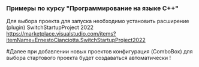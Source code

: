 ### Примеры по курсу "Программирование на языке C++"
Для выбора проекта для запуска необходимо установить расширение (plugin) SwitchStartupProject 2022
https://marketplace.visualstudio.com/items?itemName=ErnestoCianciotta.SwitchStartupProject2022

#Далее при добавлении новых проектов конфигурация (ComboBox) для выбора стартового проекта будет создаваться автоматически !